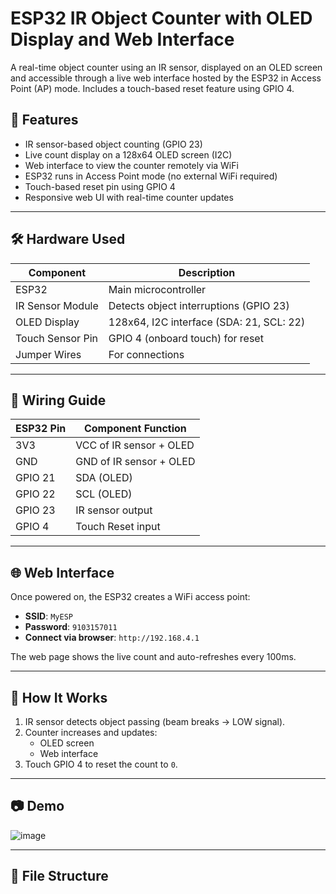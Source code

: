 # ESP32 IR Object Counter with OLED Display and Web Interface

A real-time object counter using an IR sensor, displayed on an OLED screen and accessible through a live web interface hosted by the ESP32 in Access Point (AP) mode. Includes a touch-based reset feature using GPIO 4.

## 📌 Features

- IR sensor-based object counting (GPIO 23)
- Live count display on a 128x64 OLED screen (I2C)
- Web interface to view the counter remotely via WiFi
- ESP32 runs in Access Point mode (no external WiFi required)
- Touch-based reset pin using GPIO 4
- Responsive web UI with real-time counter updates

---

## 🛠️ Hardware Used

| Component          | Description                            |
|-------------------|----------------------------------------|
| ESP32             | Main microcontroller                   |
| IR Sensor Module  | Detects object interruptions (GPIO 23) |
| OLED Display      | 128x64, I2C interface (SDA: 21, SCL: 22)|
| Touch Sensor Pin  | GPIO 4 (onboard touch) for reset       |
| Jumper Wires      | For connections                        |

---

## 🔌 Wiring Guide

| ESP32 Pin | Component Function      |
|-----------|-------------------------|
| 3V3       | VCC of IR sensor + OLED |
| GND       | GND of IR sensor + OLED |
| GPIO 21   | SDA (OLED)              |
| GPIO 22   | SCL (OLED)              |
| GPIO 23   | IR sensor output        |
| GPIO 4    | Touch Reset input       |

---

## 🌐 Web Interface

Once powered on, the ESP32 creates a WiFi access point:

- **SSID**: `MyESP`
- **Password**: `9103157011`
- **Connect via browser**: `http://192.168.4.1`

The web page shows the live count and auto-refreshes every 100ms.

---

## 🧠 How It Works

1. IR sensor detects object passing (beam breaks → LOW signal).
2. Counter increases and updates:
   - OLED screen
   - Web interface
3. Touch GPIO 4 to reset the count to `0`.

---

## 📷 Demo

![image](https://github.com/user-attachments/assets/dd1af003-ef0d-4e68-ba74-8fa1d621ae11)


---

## 📁 File Structure


